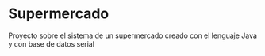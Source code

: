 # Supermercado
Proyecto sobre el sistema de un supermercado creado con el lenguaje Java y con base de datos serial
